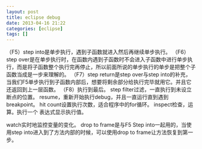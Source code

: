 ```yaml
---
layout: post
title: eclipse debug
date: 2013-04-16 21:22
categories: [eclipse]
tags: []
---
```

（F5）step into是单步执行，遇到子函数就进入然后再继续单步执行。
（F6）step over是在单步执行时，在函数内遇到子函数时不会进入子函数中进行单步执行，而是将子函数整个执行完再停止，所以前面所说的单步执行的单步是把整个子函数当成是一步来理解的。
（F7）step return是step over与step into的补充，当我们F5单步执行到子函数内部后，想要将剩余部分给执行完毕就用它。并且它还返回到上一层函数。
（F8）执行到最后。
step filter过滤，一直执行到未设立断点的位置。
resume，重新开始执行debug，并且一直运行直到遇到breakpoint。
hit count设置执行次数，适合程序中的for循环。
inspect检查，运算。执行一个
表达式显示执行值。

watch实时地监控变量的变化。
drop to frame是与F5 Step into一起用的，当使用step into进入到了方法内部的时候，可以使用drop to frame让方法恢复到第一步。
   